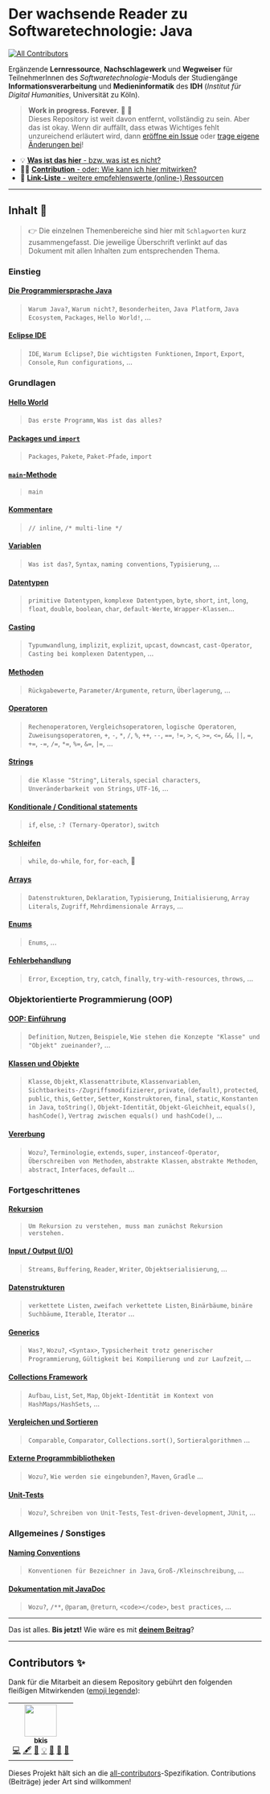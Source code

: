 # Der wachsende Reader zu Softwaretechnologie: Java

<!-- ALL-CONTRIBUTORS-BADGE:START - Do not remove or modify this section -->
[![All Contributors](https://img.shields.io/badge/all_contributors-1-orange.svg?style=flat-square)](#contributors-)
<!-- ALL-CONTRIBUTORS-BADGE:END -->

Ergänzende **Lernressource**, **Nachschlagewerk** und **Wegweiser** für TeilnehmerInnen des _Softwaretechnologie_-Moduls der Studiengänge **Informationsverarbeitung** und **Medieninformatik** des **IDH** (_Institut für Digital Humanities_, Universität zu Köln).

> **Work in progress. Forever.** :construction: :snail:  
Dieses Repository ist weit davon entfernt, vollständig zu sein. Aber das ist okay. Wenn dir auffällt, dass etwas Wichtiges fehlt unzureichend erläutert wird, dann [eröffne ein Issue](../../issues) oder [trage eigene Änderungen bei](/Mitwirken.md)!


-   :bulb: [**Was ist das hier** - bzw. was ist es nicht?](/Was-Ist-Das.md)
-   :woman_technologist: [**Contribution** - oder: Wie kann ich hier mitwirken?](/Mitwirken.md)
-   :link: [**Link-Liste** - weitere empfehlenswerte (online-) Ressourcen](/Link-Liste.md)

-----------------------


## Inhalt :book:

> :point_right: Die einzelnen Themenbereiche sind hier mit `Schlagworten` kurz zusammengefasst. Die jeweilige Überschrift verlinkt auf das Dokument mit allen Inhalten zum entsprechenden Thema.


### Einstieg

#### [Die Programmiersprache Java](/articles/Die-Programmiersprache-Java.md)
> `Warum Java?`, `Warum nicht?`, `Besonderheiten`, `Java Platform`, `Java Ecosystem`, `Packages`, `Hello World!`, ...

#### [Eclipse IDE](/articles/Eclipse-IDE.md)
> `IDE`, `Warum Eclipse?`, `Die wichtigsten Funktionen`, `Import`, `Export`, `Console`, `Run configurations`, ...


### Grundlagen

#### [Hello World](/articles/Hello-World.md)
> `Das erste Programm`, `Was ist das alles?`

#### [Packages und `import`](/articles/Packages.md)
> `Packages`, `Pakete`, `Paket-Pfade`, `import`

#### [`main`-Methode](/articles/Main-Methode.md)
> `main`

#### [Kommentare](/articles/Kommentare.md)
> `// inline`, `/* multi-line */`

#### [Variablen](/articles/Variablen.md)
> `Was ist das?`, `Syntax`, `naming conventions`, `Typisierung`, ...

#### [Datentypen](/articles/Datentypen.md)
> `primitive Datentypen`, `komplexe Datentypen`, `byte`, `short`, `int`, `long`, `float`, `double`, `boolean`, `char`, `default-Werte`, `Wrapper-Klassen`...

#### [Casting](/articles/Casting.md)
> `Typumwandlung`, `implizit`, `explizit`, `upcast`, `downcast`, `cast-Operator`, `Casting bei komplexen Datentypen`, ...

#### [Methoden](/articles/Methoden.md)
> `Rückgabewerte`, `Parameter/Argumente`, `return`, `Überlagerung`, ...

#### [Operatoren](/articles/Operatoren.md)
> `Rechenoperatoren`, `Vergleichsoperatoren`, `logische Operatoren`, `Zuweisungsoperatoren`, `+`, `-`, `*`, `/`, `%`, `++`, `--`, `==`, `!=`, `>`, `<`, `>=`, `<=`, `&&`, `||`, `=`, `+=`, `-=`, `/=`, `*=`, `%=`, `&=`, `|=`, ...

#### [Strings](/articles/Strings.md)
> `die Klasse "String"`, `Literals`, `special characters`, `Unveränderbarkeit von Strings`, `UTF-16`, ...

#### [Konditionale / Conditional statements](/articles/Conditionals.md)
> `if`, `else`, `:? (Ternary-Operator)`, `switch`

#### [Schleifen](/articles/Arrays.md)
> `while`, `do-while`, `for`, `for-each`, :ribbon:

#### [Arrays](/articles/Arrays.md)
> `Datenstrukturen`, `Deklaration`, `Typisierung`, `Initialisierung`, `Array Literals`, `Zugriff`, `Mehrdimensionale Arrays`, ...


#### [Enums](/articles/Enums.md)
> `Enums`, ...

#### [Fehlerbehandlung](/articles/Fehlerbehandlung.md)
> `Error`, `Exception`, `try`, `catch`, `finally`, `try-with-resources`, `throws`, ...


### Objektorientierte Programmierung (OOP)

#### [OOP: Einführung](/articles/OOP-Einführung.md)
> `Definition`, `Nutzen`, `Beispiele`, `Wie stehen die Konzepte "Klasse" und "Objekt" zueinander?`, ...

#### [Klassen und Objekte](/articles/Klassen-und-Objekte.md)
> `Klasse`, `Objekt`, `Klassenattribute`, `Klassenvariablen`, `Sichtbarkeits-/Zugriffsmodifizierer`, `private`, `(default)`, `protected`, `public`, `this`, `Getter`, `Setter`, `Konstruktoren`, `final`, `static`, `Konstanten in Java`, `toString()`, `Objekt-Identität`, `Objekt-Gleichheit`, `equals()`, `hashCode()`, `Vertrag zwischen equals() und hashCode()`, ...

#### [Vererbung](/articles/Vererbung.md)
> `Wozu?`, `Terminologie`, `extends`, `super`, `instanceof-Operator`, `Überschreiben von Methoden`, `abstrakte Klassen`, `abstrakte Methoden`, `abstract`, `Interfaces`, `default` ...


### Fortgeschrittenes

#### [Rekursion](/articles/Rekursion.md)
> `Um Rekursion zu verstehen, muss man zunächst Rekursion verstehen.`

#### [Input / Output (I/O)](/articles/IO.md)
> `Streams`, `Buffering`, `Reader`, `Writer`, `Objektserialisierung`, ...

#### [Datenstrukturen](/articles/Datenstrukturen.md)
> `verkettete Listen`, `zweifach verkettete Listen`, `Binärbäume`, `binäre Suchbäume`, `Iterable`, `Iterator` ...

#### [Generics](/articles/Generics.md)
> `Was?`, `Wozu?`, `<Syntax>`, `Typsicherheit trotz generischer Programmierung`, `Gültigkeit bei Kompilierung und zur Laufzeit`, ...

#### [Collections Framework](/articles/Collections-Framework.md)
> `Aufbau`, `List`, `Set`, `Map`, `Objekt-Identität im Kontext von HashMaps/HashSets`, ...

#### [Vergleichen und Sortieren](/articles/Vergleichen-Sortieren.md)
> `Comparable`, `Comparator`, `Collections.sort()`, `Sortieralgorithmen` ...

#### [Externe Programmbibliotheken](/articles/Programmbibliotheken.md)
> `Wozu?`, `Wie werden sie eingebunden?`, `Maven`, `Gradle` ...

#### [Unit-Tests](/articles/Unit-Tests.md)
> `Wozu?`, `Schreiben von Unit-Tests`, `Test-driven-development`, `JUnit`, ...


### Allgemeines / Sonstiges

#### [Naming Conventions](/articles/Naming-Conventions.md)
> `Konventionen für Bezeichner in Java`, `Groß-/Kleinschreibung`, ...

#### [Dokumentation mit JavaDoc](/articles/JavaDoc.md)
> `Wozu?`, `/**`, `@param`, `@return`, `<code></code>`, `best practices`, ...


-----------------------

Das ist alles. **Bis jetzt!** Wie wäre es mit [**deinem Beitrag**](/Mitwirken.md)?  

-----------------------


## Contributors ✨

Dank für die Mitarbeit an diesem Repository gebührt den folgenden fleißigen Mitwirkenden ([emoji legende](https://allcontributors.org/docs/en/emoji-key)):

<!-- ALL-CONTRIBUTORS-LIST:START - Do not remove or modify this section -->
<!-- prettier-ignore-start -->
<!-- markdownlint-disable -->
<table>
  <tr>
    <td align="center"><a href="https://github.com/bkis"><img src="https://avatars0.githubusercontent.com/u/9215743?v=4" width="64px;" alt=""/><br /><sub><b>bkis</b></sub></a><br /><a href="https://github.com/bkis/softwaretechnologie-java/commits?author=bkis" title="Code">💻</a> <a href="#content-bkis" title="Content">🖋</a> <a href="https://github.com/bkis/softwaretechnologie-java/commits?author=bkis" title="Documentation">📖</a> <a href="#example-bkis" title="Examples">💡</a> <a href="#ideas-bkis" title="Ideas, Planning, & Feedback">🤔</a> <a href="#maintenance-bkis" title="Maintenance">🚧</a> <a href="#projectManagement-bkis" title="Project Management">📆</a></td>
  </tr>
</table>

<!-- markdownlint-enable -->
<!-- prettier-ignore-end -->
<!-- ALL-CONTRIBUTORS-LIST:END -->

Dieses Projekt hält sich an die [all-contributors](https://github.com/all-contributors/all-contributors)-Spezifikation. Contributions (Beiträge) jeder Art sind willkommen!